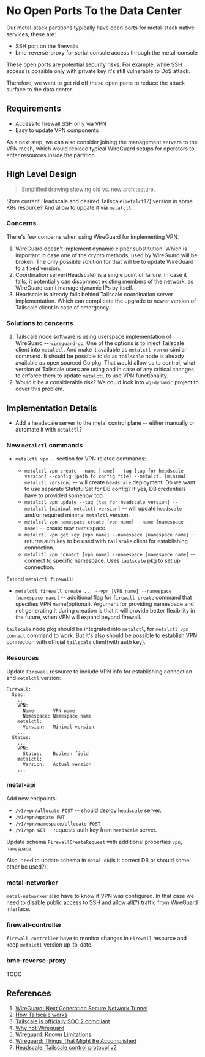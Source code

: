 # No Open Ports To the Data Center

Our metal-stack partitions typically have open ports for metal-stack native services, these are:

- SSH port on the firewalls
- bmc-reverse-proxy for serial console access through the metal-console

These open ports are potential security risks. For example, while SSH access is possible only with private key it's still vulnerable to DoS attack.

Therefore, we want to get rid off these open ports to reduce the attack surface to the data center.

## Requirements

- Access to firewall SSH only via VPN
- Easy to update VPN components

As a next step, we can also consider joining the management servers to the VPN mesh, which would replace typical WireGuard setups for operators to enter resources inside the partition.

## High Level Design

[](./architecture.drawio.svg)

> Simplified drawing showing old vs. new architecture.

Store current Headscale and desired Tailscale(`metalctl`?) version in some K8s resource? And allow to update it via `metalctl`.

### Concerns

There's few concerns when using WireGuard for implementing VPN:

1. WireGuard doesn't implement dynamic cipher substitution. Which is important in case one of the crypto methods, used by WireGuard will be broken. The only possible solution for that will be to update WireGuard to a fixed version.
2. Coordination server(Headscale) is a single point of failure. In case it fails, it potentially can disconnect existing members of the network, as WireGuard can't manage dynamic IPs by itself.
3. Headscale is already falls behind Tailscale coordination server implementation. Which can complicate the upgrade to newer version of Tailscale client in case of emergency.

### Solutions to concerns

1. Tailscale node software is using userspace implementation of WireGuard -- `wireguard-go`. One of the options is to inject Tailscale client into `metalctl`. And make it available as `metalctl vpn` or similar command. It should be possible to do as `tailscale` node is already available as open sourced Go pkg. That would allow us to control, what version of Tailscale users are using and in case of any critical changes to enforce them to update `metalctl` to use VPN functionality.
2. Would it be a considerable risk? We could look into `wg-dynamic` project to cover this problem.

## Implementation Details

- Add a headscale server to the metal control plane -- either manually or automate it with `metalctl`? 

### New `metalctl` commands

- `metalctl vpn` -- section for VPN related commands:

    - `metalctl vpn create --name [name] --tag [tag for headscale version] --config [path to config file] --metalctl [minimal metalctl version]` -- will create `headscale` deployment. Do we want to use separate StatefulSet for DB config? If yes, DB credentials have to provided somehow too.
    - `metalctl vpn update --tag [tag for headscale version] --metalctl [minimal metalctl version]` -- will update `headscale` and/or required minimal `metalctl` version.
    - `metalctl vpn namespace create [vpn name] --name [namespace name]` -- create new namespace.
    - `metalctl vpn get key [vpn name] --namespace [namespace name]` -- returns auth key to be used with `tailscale` client for establishing connection.
    - `metalctl vpn connect [vpn name] --namespace [namespace name]` -- connect to specific namespace. Uses `tailscale` pkg to set up connection.

Extend `metalctl firewall`:

- `metalctl firewall create ... --vpn [VPN name] --namespace [namespace name]` -- additional flag for `firewall create` command that specifies VPN name(optional). Argument for providing namespace and not generating it during creation is that it will provide better flexibility in the future, when VPN will expand beyond firewall.

`tailscale` node pkg should be integrated into `metalctl`, for `metalctl vpn connect` command to work. But it's also should be possible to establish VPN connection with official `tailscale` client(with auth key).

### Resources
Update `Firewall` resource to include VPN info for establishing connection and `metalctl` version:

```
Firewall:
  Spec:
    ...
    VPN:
      Name:      VPN name
      Namespace: Namespace name
    metalctl:
      Version:   Minimal version
    ...
  Status:
    ...
    VPN:
      Status:    Boolean field
    metalctl:
      Version:   Actual version
    ...
```

### metal-api
Add new endpoints:
- `/v1/vpn/allocate POST` -- should deploy `headscale` server.
- `/v1/vpn/update PUT`
- `/v1/vpn/namespace/allocate POST` 
- `/v1/vpn GET` -- requests auth key from `headscale` server.

Update schema `FirewallCreateRequest` with additional properties `vpn`, `namespace`.

Also, need to update schema in `metal-db`(is it correct DB or should some other be used?).

### metal-networker
`metal-networker` also have to know if VPN was configured. In that case we need to disable public access to SSH and allow all(?) traffic from WireGuard interface.

### firewall-controller
`firewall-controller` have to monitor changes in `Firewall` resource and keep `metalctl` version up-to-date.

### bmc-reverse-proxy

TODO

## References

1. [WireGuard: Next Generation Secure Network Tunnel](https://www.youtube.com/watch?v=88GyLoZbDNw)
2. [How Tailscale works](https://tailscale.com/blog/how-tailscale-works/)
3. [Tailscale is officially SOC 2 compliant](https://tailscale.com/blog/soc2/)
4. [Why not Wireguard](https://blog.ipfire.org/post/why-not-wireguard)
5. [Wireguard: Known Limitations](https://www.wireguard.com/known-limitations/)
6. [Wireguard: Things That Might Be Accomplished](https://www.wireguard.com/todo/)
7. [Headscale: Tailscale control protocol v2](https://github.com/juanfont/headscale/issues/526)
